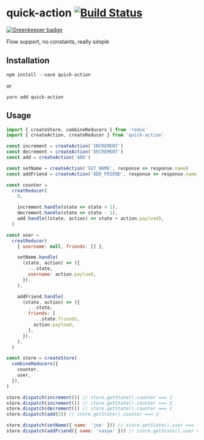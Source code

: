 # quick-action [![Build Status][status-img]][status-url]

[![Greenkeeper badge](https://badges.greenkeeper.io/bigslycat/quick-action.svg)](https://greenkeeper.io/)

Flow support, no constants, really simple

## Installation

```
npm install --save quick-action
```

or

```
yarn add quick-action
```

## Usage

```js
import { createStore, combineReducers } from 'redux'
import { createAction, createReducer } from 'quick-action'

const increment = createAction('INCREMENT')
const decrement = createAction('DECREMENT')
const add = createAction('ADD')

const setName = createAction('SET_NAME', response => response.name)
const addFriend = createAction('ADD_FRIEND', response => response.name)

const counter =
  creatReducer(
    0,

    increment.handle(state => state + 1),
    decrement.handle(state => state - 1),
    add.handle((state, action) => state + action.payload),
  )

const user =
  creatReducer(
    { username: null, friends: [] },

    setName.handle(
      (state, action) => ({
        ...state,
        username: action.payload,
      }),
    ),

    addFriend.handle(
      (state, action) => ({
        ...state,
        friends: [
          ...state.friends,
          action.payload,
        ],
      }),
    ),
  )

const store = createStore(
  combineReducers({
    counter,
    user,
  }),
)

store.dispatch(increment()) // store.getState().counter === 1
store.dispatch(increment()) // store.getState().counter === 2
store.dispatch(decrement()) // store.getState().counter === 1
store.dispatch(add(2)) // store.getState().counter === 3

store.dispatch(setName({ name: 'joe' })) // store.getState().user === { username: 'joe', friends: [] }
store.dispatch(addFriend({ name: 'vasya' })) // store.getState().user === { username: 'joe', friends: ['vasya'] }
```

[status-url]: https://travis-ci.org/bigslycat/quick-action
[status-img]: https://travis-ci.org/bigslycat/quick-action.svg?branch=master
